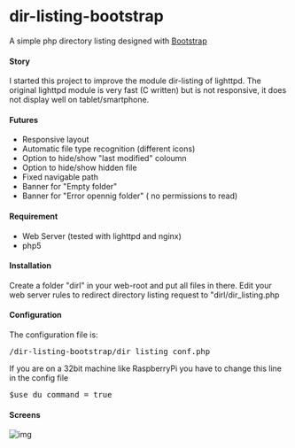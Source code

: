 dir-listing-bootstrap
=====================

A simple php directory listing designed with [Bootstrap](http://getbootstrap.com/)

#### Story

I started this project to improve the module dir-listing of lighttpd. The original lighttpd module is very fast (C written) but is not responsive, it does not display well on tablet/smartphone.


#### Futures

- Responsive layout
- Automatic file type recognition (different icons)
- Option to hide/show "last modified" coloumn
- Option to hide/show hidden file
- Fixed navigable path
- Banner for "Empty folder"
- Banner for "Error opennig folder" ( no permissions to read)


#### Requirement

- Web Server (tested with lighttpd and nginx)
- php5

#### Installation

Create a folder "dirl" in your web-root and put all files in there.
Edit your web server rules to redirect directory listing request to "dirl/dir_listing.php

#### Configuration

The configuration file is:
<pre>/dir-listing-bootstrap/dir_listing_conf.php</pre>

If you are on a 32bit machine like RaspberryPi you have to change this line in the config file
<pre>$use_du_command = true</pre>

#### Screens

![img](http://img834.imageshack.us/img834/6636/gcyx.png)
